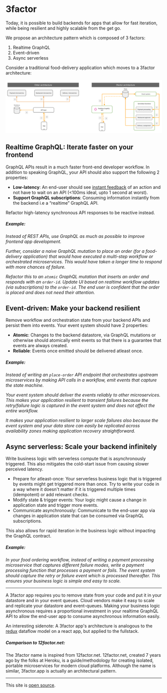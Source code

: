 # 3factor

Today, it is possible to build backends for apps that allow for fast iteration, while being resilient and highly scalable from the get go. 

We propose an architecture pattern which is composed of 3 factors:

1. Realtime GraphQL
2. Event-driven
3. Async serverless

Consider a traditional food-delivery application which moves to a 3factor architecture:

![3 factor architecture](./3factor-migration.png)


## Realtime GraphQL: Iterate faster on your frontend

GraphQL APIs result in a much faster front-end developer workflow. In addition to speaking GraphQL, your API should also support the following 2 properties:

- **Low-latency**: An end-user should see [instant
  feedback](https://stackoverflow.com/a/164290/3364697) of an action and not
  have to wait on an API (<100ms ideal, upto 1 second at worst).
- **Support GraphQL subscriptions**: Consuming information
  instantly from the backend i.e a “realtime” GraphQL API. 
  
Refactor high-latency synchronous API responses to be reactive instead.

##### Example: 
*Instead of REST APIs, use GraphQL as much as possible to improve frontend app
development.* 

*Further, consider a naive GraphQL mutation to place an order (for a food-delivery application)
that would have executed a multi-step workflow or orchestrated microservices. This would have 
taken a longer time to respond with more chances of failure.*

*Refactor this to an `atomic` GraphQL mutation that inserts an order and responds with an `order-id`. Update UI based on
realtime workflow updates (via subscriptions) to the `order-id`. The end user is confident that the order is placed and does not need their attention.*

## Event-driven: Make your backend resilient

Remove workflow and orchestration state from your backend APIs and persist them
into events. Your event system should have 2 properties:

- **Atomic**: Changes to the backend datastore, via GraphQL mutations or otherwise should
atomically emit events so that there is a guarantee that events are always created.
- **Reliable**: Events once emitted should be delivered atleast once. 

##### Example: 
*Instead of writing an `place-order` API endpoint that orchestrates
upstream microservices by making API calls in a workflow, emit events
that capture the state machine.*

*Your event system should deliver the events reliably to other microservices. This makes your application resilient to
transient failures because the retry/failure logic is captured in the event system and does not affect the entire workflow.*

*It makes your application resilient to larger scale failures also because the
event system and your data store can easily be replicated across availability
zones making application recovery straightforward.*

## Async serverless: Scale your backend infinitely

Write business logic with serverless compute that is asynchronously triggered. 
This also mitigates the cold-start issue from causing slower perceived latency.

- Prepare for atleast-once: Your serverless business logic that is triggered by events
  might get triggered more than once. Try to write your code in a way where it doesn't 
  matter if it is triggered multiple times (idempotent) or add relevant checks.
- Modify state & trigger events: Your logic might cause a change in application state 
  and trigger more events.
- Communicate asynchronously: Communicate to the end-user app via changes in application state that can be consumed via GraphQL subscriptions.

This also allows for rapid iteration in the business logic without impacting the
GraphQL contract.

##### Example: 
*In your food ordering workflow, instead of writing a payment processing
microservice that captures different failure modes, write a payment processing
function that processes a payment or fails. The event system should capture the
retry or failure event which is processed thereafter. This ensures your business logic is simple and easy
to scale.*

---------------------------------------------------------

A 3factor app requires you to remove state from your code and put it in your
datastore and in your event queues. Cloud vendors make it easy to scale and replicate
your datastore and event-queues. Making your business logic asynchronous requires a proportional 
investment in your realtime GraphQL API to allow the end-user app to consume asynchronous information easily. 

An interesting sidenote: A 3factor app's architecture is analogous to the [redux](https://redux.js.org/) dataflow
model on a react app, but applied to the fullstack.

##### Comparison to 12factor.net:
The 3factor name is inspired from 12factor.net. 12factor.net, created 7 years ago by the folks at Heroku, is a guide/methodology for creating isolated, portable microservices for modern cloud platforms. Although the name is similar, 3factor.app is actually an architectural pattern.

---

This site is [open source](https://github.com/hasura/3factor).

